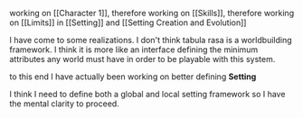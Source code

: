 working on [[Character 1]], therefore working on [[Skills]], therefore working on [[Limits]] in [[Setting]] and [[Setting Creation and Evolution]]

I have come to some realizations. I don't think tabula rasa is a worldbuilding framework. I think it is more like an interface defining the minimum attributes any world must have in order to be playable with this system.

to this end I have actually been working on better defining **Setting**

I think I need to define both a global and local setting framework so I have the mental clarity to proceed.